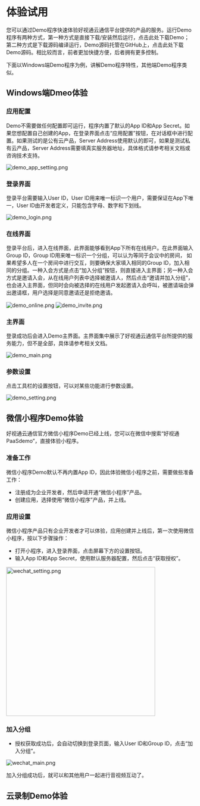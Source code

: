 # 体验试用

您可以通过Demo程序快速体验好视通云通信平台提供的产品的服务。运行Demo程序有两种方式，第一种方式是直接下载/安装然后运行，点击此处下载Demo； 第二种方式是下载源码编译运行，Demo源码托管在GitHub上，点击此处下载Demo源码。相比较而言，前者更加快捷方便，后者拥有更多控制。

下面以Windows端Demo程序为例，讲解Demo程序特性，其他端Demo程序类似。

## Windows端Dmeo体验

### 应用配置
Demo不需要做任何配置即可运行，程序内置了默认的App ID和App Secret。如果您想配置自己创建的App，在登录界面点击“应用配置”按钮，在对话框中进行配置。如果测试的是公有云产品，Server Address使用默认的即可，如果是测试私有云产品，Server Address需要填真实服务器地址，具体格式请参考相关文档或咨询技术支持。

<img alt="demo_app_setting.png" src="https://raw.githubusercontent.com/paas-hst/Documentation/master/cn/images/platform/demo_app_setting.png" align="center" />

### 登录界面
登录平台需要输入User ID，User ID用来唯一标识一个用户，需要保证在App下唯一，User ID由开发者定义，只能包含字母、数字和下划线。

<img alt="demo_login.png" src="https://raw.githubusercontent.com/paas-hst/Documentation/master/cn/images/platform/demo_login.png" align="center" />

### 在线界面
登录平台后，进入在线界面，此界面能够看到App下所有在线用户。在此界面输入Group ID，Group ID用来唯一标识一个分组，可以认为等同于会议中的房间， 如果希望多人在一个房间中进行交互，则要确保大家填入相同的Group ID，加入相同的分组。一种入会方式是点击“加入分组”按钮，则直接进入主界面；另一种入会方式是邀请入会，从在线用户列表中选择被邀请人，然后点击“邀请并加入分组”，也会进入主界面，但同时会向被选择的在线用户发起邀请入会呼叫，被邀请端会弹出邀请框，用户选择是同意邀请还是拒绝邀请。

<img alt="demo_online.png" src="https://raw.githubusercontent.com/paas-hst/Documentation/master/cn/images/platform/demo_online.png" align="center" />
<img alt="demo_invite.png" src="https://raw.githubusercontent.com/paas-hst/Documentation/master/cn/images/platform/demo_invite.png" align="center" />

### 主界面
登录成功后会进入Demo主界面。主界面集中展示了好视通云通信平台所提供的服务能力，但不是全部，具体请参考相关文档。

<img alt="demo_main.png" src="https://raw.githubusercontent.com/paas-hst/Documentation/master/cn/images/platform/demo_main.png" align="center" />

### 参数设置
点击工具栏的设置按钮，可以对某些功能进行参数设置。

<img alt="demo_setting.png" src="https://raw.githubusercontent.com/paas-hst/Documentation/master/cn/images/platform/demo_setting.png" align="center" />


## 微信小程序Demo体验
好视通云通信官方微信小程序Demo已经上线，您可以在微信中搜索“好视通PaaSdemo”，直接体验小程序。

### 准备工作

微信小程序Demo默认不再内置App ID，因此体验微信小程序之前，需要做些准备工作：

- 注册成为企业开发者，然后申请开通“微信小程序”产品。
- 创建应用，选择使用“微信小程序”产品，并上线。

### 应用设置

微信小程序产品只有企业开发者才可以体验，应用创建并上线后，第一次使用微信小程序，按以下步骤操作：

- 打开小程序，进入登录界面，点击屏幕下方的设置按钮。
- 输入App ID和App Secret，使用默认服务器配置，然后点击“获取授权”。

<img alt="wechat_setting.png" style="height: 400px"  src="https://raw.githubusercontent.com/paas-hst/Documentation/master/cn/images/platform/wechat_setting.png" align="center" />

### 加入分组

- 授权获取成功后，会自动切换到登录页面，输入User ID和Group ID，点击“加入分组”。

<img alt="wechat_main.png" src="https://raw.githubusercontent.com/paas-hst/Documentation/master/cn/images/platform/wechat_main.jpg" align="center" />

加入分组成功后，就可以和其他用户一起进行音视频互动了。


## 云录制Demo体验